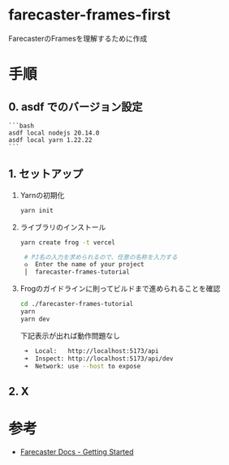 # farecaster-frames-first
FarecasterのFramesを理解するために作成

# 手順
## 0. asdf でのバージョン設定
    ```bash
    asdf local nodejs 20.14.0
    asdf local yarn 1.22.22  
    ```
## 1. セットアップ
1. Yarnの初期化
   ```bash
   yarn init
   ```
2. ライブラリのインストール
   ```bash
   yarn create frog -t vercel

    # PJ名の入力を求められるので、任意の名称を入力する
    ◇  Enter the name of your project
    │  farecaster-frames-tutorial
   ```
3. Frogのガイドラインに則ってビルドまで進められることを確認
   ```bash
   cd ./farecaster-frames-tutorial
   yarn
   yarn dev
   ```

   下記表示が出れば動作問題なし
   ```bash
    ➜  Local:   http://localhost:5173/api
    ➜  Inspect: http://localhost:5173/api/dev
    ➜  Network: use --host to expose
   ```

## 2. X

# 参考
* [Farecaster Docs - Getting Started](https://docs.farcaster.xyz/developers/frames/getting-started)